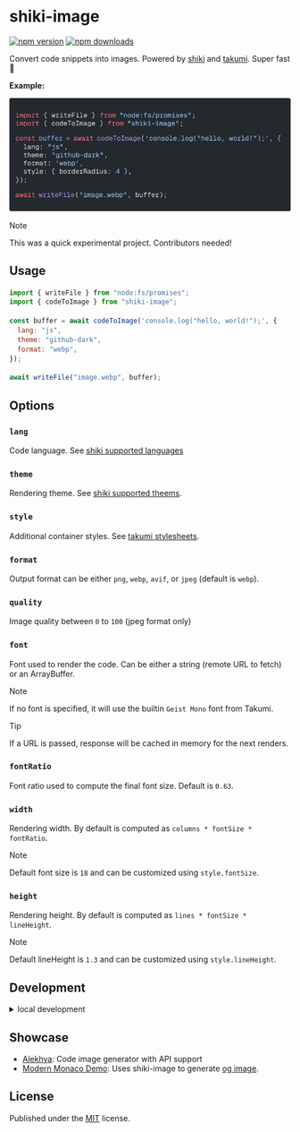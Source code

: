 # shiki-image

<!-- automd:badges color=yellow -->

[![npm version](https://img.shields.io/npm/v/shiki-image?color=yellow)](https://npmjs.com/package/shiki-image)
[![npm downloads](https://img.shields.io/npm/dm/shiki-image?color=yellow)](https://npm.chart.dev/shiki-image)

<!-- /automd -->

Convert code snippets into images. Powered by [shiki](https://github.com/shikijs/shiki) and [takumi](https://github.com/kane50613/takumi). Super fast 🚀

**Example:**

<p align="center">
  <img src="./test/.snapshot/image.webp" alt="Example output" />
</p>

> [!NOTE]
> This was a quick experimental project. Contributors needed!

## Usage

```js
import { writeFile } from "node:fs/promises";
import { codeToImage } from "shiki-image";

const buffer = await codeToImage('console.log("hello, world!");', {
  lang: "js",
  theme: "github-dark",
  format: "webp",
});

await writeFile("image.webp", buffer);
```

## Options

### `lang`

Code language. See [shiki supported languages](https://shiki.style/languages)

### `theme`

Rendering theme. See [shiki supported theems](https://shiki.style/themes).

### `style`

Additional container styles. See [takumi stylesheets](https://takumi.kane.tw/docs/deep-dives/stylesheets).

### `format`

Output format can be either `png`, `webp`, `avif`, or `jpeg` (default is `webp`).

### `quality`

Image quality between `0` to `100` (jpeg format only)

### `font`

Font used to render the code. Can be either a string (remote URL to fetch) or an ArrayBuffer.

> [!NOTE]
> If no font is specified, it will use the builtin `Geist Mono` font from Takumi.

> [!TIP]
> If a URL is passed, response will be cached in memory for the next renders.

### `fontRatio`

Font ratio used to compute the final font size. Default is `0.63`.

### `width`

Rendering width. By default is computed as `columns * fontSize * fontRatio`.

> [!NOTE]
> Default font size is `18` and can be customized using `style.fontSize`.

### `height`

Rendering height. By default is computed as `lines * fontSize * lineHeight`.

> [!NOTE]
> Default lineHeight is `1.3` and can be customized using `style.lineHeight`.

## Development

<details>

<summary>local development</summary>

- Clone this repository
- Install latest LTS version of [Node.js](https://nodejs.org/en/)
- Enable [Corepack](https://github.com/nodejs/corepack) using `corepack enable`
- Install dependencies using `pnpm install`
- Run interactive tests using `pnpm dev`

</details>

## Showcase

- [Alekhya](https://github.com/jd-solanki/alekhya): Code image generator with API support
- [Modern Monaco Demo](https://github.com/pi0/modern-monaco-demo): Uses shiki-image to generate [og image](https://modern-monaco-demo.vercel.app/og).

## License

Published under the [MIT](https://github.com/unjs/shiki-image/blob/main/LICENSE) license.
